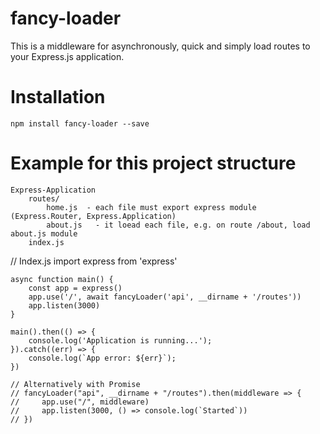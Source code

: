 # fancy-loader

This is a middleware for asynchronously, quick and simply load routes to your Express.js application.

# Installation
    npm install fancy-loader --save

# Example for this project structure
    Express-Application
        routes/
            home.js  - each file must export express module (Express.Router, Express.Application)
            about.js   - it loead each file, e.g. on route /about, load about.js module 
        index.js

// Index.js
    import express from 'express'

    async function main() {
        const app = express()
        app.use('/', await fancyLoader('api', __dirname + '/routes'))
        app.listen(3000)
    }

    main().then(() => {
        console.log('Application is running...');
    }).catch((err) => {
        console.log(`App error: ${err}`);
    })

    // Alternatively with Promise
    // fancyLoader("api", __dirname + "/routes").then(middleware => {
    //     app.use("/", middleware)
    //     app.listen(3000, () => console.log(`Started`))
    // })
